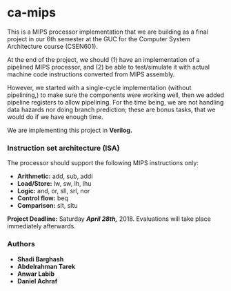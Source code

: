 # ca-mips
This is a MIPS processor implementation that we are building as a final project in our 6th semester at the GUC for the Computer System Architecture course (CSEN601).

At the end of the project, we should (1) have an implementation of a pipelined MIPS processor, and (2) be able to test/simulate it with actual machine code instructions converted from MIPS assembly.

However, we started with a single-cycle implementation (without pipelining,) to make sure the components were working well, then we added pipeline registers to allow pipelining. For the time being, we are not handling data hazards nor doing branch prediction; these are bonus tasks, that we would do if we have enough time.

We are implementing this project in **Verilog.**

### Instruction set architecture (ISA)
The processor should support the following MIPS instructions only:
- **Arithmetic:** add, sub, addi
- **Load/Store:** lw, sw, lh, lhu
- **Logic:** and, or, sll, srl, nor
- **Control flow:** beq
- **Comparison:** slt, sltu


**Project Deadline:** Saturday ***April 28th,*** 2018. Evaluations will take place immediately afterwards.

### Authors
- **Shadi Barghash**
- **Abdelrahman Tarek**
- **Anwar Labib**
- **Daniel Achraf**
